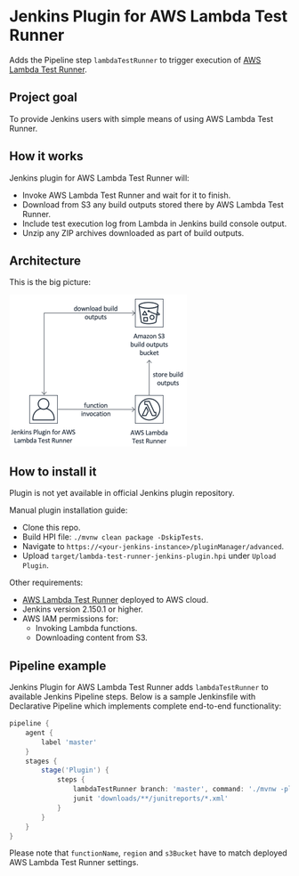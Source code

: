 # Jenkins Plugin for AWS Lambda Test Runner

Adds the Pipeline step `lambdaTestRunner` to trigger execution of [AWS Lambda Test Runner](https://github.com/automatictester/lambda-test-runner).

## Project goal

To provide Jenkins users with simple means of using AWS Lambda Test Runner.

## How it works

Jenkins plugin for AWS Lambda Test Runner will:
- Invoke AWS Lambda Test Runner and wait for it to finish.
- Download from S3 any build outputs stored there by AWS Lambda Test Runner.
- Include test execution log from Lambda in Jenkins build console output.
- Unzip any ZIP archives downloaded as part of build outputs.

## Architecture

This is the big picture:

<img src="img/jenkins-plugin-for-aws-lambda-test-runner.png" width="319" height="273"/>

## How to install it

Plugin is not yet available in official Jenkins plugin repository.

Manual plugin installation guide:
- Clone this repo.
- Build HPI file: `./mvnw clean package -DskipTests`.
- Navigate to `https://<your-jenkins-instance>/pluginManager/advanced`.
- Upload `target/lambda-test-runner-jenkins-plugin.hpi` under `Upload Plugin`.

Other requirements:
- [AWS Lambda Test Runner](https://github.com/automatictester/lambda-test-runner) deployed to AWS cloud.
- Jenkins version 2.150.1 or higher.
- AWS IAM permissions for: 
  - Invoking Lambda functions.
  - Downloading content from S3.

## Pipeline example

Jenkins Plugin for AWS Lambda Test Runner adds `lambdaTestRunner` to available Jenkins Pipeline steps. 
Below is a sample Jenkinsfile with Declarative Pipeline which implements complete end-to-end functionality: 

```groovy
pipeline {
    agent {
        label 'master'
    }
    stages {
        stage('Plugin') {
            steps {
                lambdaTestRunner branch: 'master', command: './mvnw -pl lightning-core verify -DmockS3 -Dmaven.repo.local=${MAVEN_USER_HOME}', functionName: 'LambdaTestRunner', region: 'eu-west-2', repoUri: 'https://github.com/automatictester/lightning.git', s3Bucket: 'automatictester.co.uk-lambda-test-runner-build-outputs', storeToS3: 'lightning-core/target/surefire-reports,lightning-core/target/failsafe-reports'
                junit 'downloads/**/junitreports/*.xml'
            }
        }
    }
}
```

Please note that `functionName`, `region` and `s3Bucket` have to match deployed AWS Lambda Test Runner settings.
